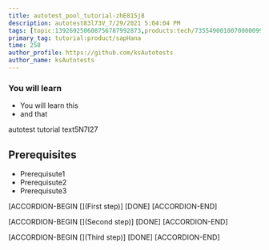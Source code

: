 ```yaml
---
title: autotest_pool_tutorial-zhE815j8
description: autotest83l73V_7/29/2021 5:04:04 PM
tags: [topic:139269250608756787992873,products:tech/73554900100700000996,tutorial:experience/advanced]
primary_tag: tutorial:product/sapHana
time: 258
author_profile: https://github.com/ksAutotests
author_name: ksAutotests
---
```

### You will learn
- You will learn this
- and that

autotest tutorial text5N7I27

## Prerequisites
- Prerequisute1
- Prerequisute2
- Prerequisute3

[ACCORDION-BEGIN [](First step)]
[DONE]
[ACCORDION-END]

[ACCORDION-BEGIN [](Second step)]
[DONE]
[ACCORDION-END]

[ACCORDION-BEGIN [](Third step)]
[DONE]
[ACCORDION-END]

